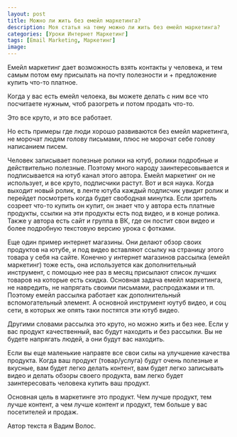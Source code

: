 ```yaml
---
layout: post
title: Можно ли жить без емейл маркетинга?
description: Моя статья на тему можно ли жить без емейл маркетинга?
categories: [Уроки Интернет Маркетинг]
tags: [Email Marketing, Маркетинг]
image:
---
```

Емейл маркетинг дает возможность взять контакты у человека, и тем самым потом ему присылать на почту полезности и + предложение купить что-то платное.

Когда у вас есть емейл челоека, вы можете делать с ним все что посчитаете нужным, чтоб разогреть и потом продать что-то.

Это все круто, и это все работает.

Но есть примеры где люди хорошо развиваются без емейл маркетинга, не морочат людям голову письмами, плюс не морочат себе голову написанием писем.

Человек записывает полезные ролики на ютуб, ролики подробные и действительно полезные. Поэтому много народу заинтересовывается и подписывается на ютуб канал этого автора. Емейл маркетинг он не использует, и все круто, подписчики растут. Вот и вся наука. Когда выходит новый ролик, в ленте ютуба каждый подписчик увидит ролик и перейдет посмотреть когда будет свободная минутка. Если зритель созреет что-то купить он купит, он знает что у автора есть платные продукты, ссылки на эти продукты есть под видео, и в конце ролика. Также у автора есть сайт и группа в ВК, где он постит свои видео и более подробную текстовую версию урока с фотками.

Еще один пример интернет магазины. Они делают обзор своих продуктов на ютубе, и под видео вставляют ссылку на страницу этого товара у себя на сайте. Конечно у интернет магазинов рассылка (емейл маркетинг) тоже есть, она используется как дополнительный инструмент, с помощью нее раз в месяц присылают список лучших товаров на которые есть скидка. Основная задача емейл маркетинга, не навредить, не напрягать своими письмами, распродажами и тп. Поэтому емейл рассылка работает как дополнительный вспомогательный элемент. А основной инструмент юутуб видео, и соц сети, в которых же опять таки постятся эти ютуб видео.

Другими словами рассылка это круто, но можно жить и без нее. Если у вас продукт качественный, вас будут находить и без рассылки. Вы не будете напрягать людей, а они будут вас находить.

Если вы еще маленькие направте все свои силы на улучшение качества продукта. Когда ваш продукт (товар/услуга) будут очень полезные и вкусные, вам будет легко делать контент, вам будет легко записывать видео и делать обзоры своего продукта, вам легко будет заинтересовать человека купить ваш продукт.

Основная цель в маркетинге это продукт. Чем лучше продукт, тем лучше контент, а чем лучше контент и продукт, тем больше у вас посетителей и продаж.

Автор текста я Вадим Волос.
